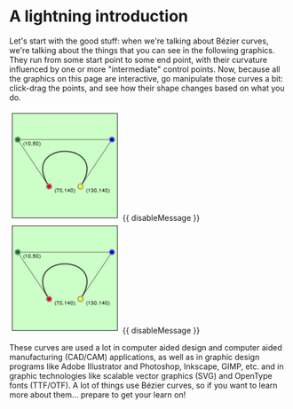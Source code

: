 # A lightning introduction

Let's start with the good stuff: when we're talking about Bézier curves, we're talking about the things that you can see in the following graphics. They run from some start point to some end point, with their curvature influenced by one or more "intermediate" control points. Now, because all the graphics on this page are interactive, go manipulate those curves a bit: click-drag the points, and see how their shape changes based on what you do.

<div class="figure">
  <graphics-element title="Quadratic Bézier curves" width="200" height="200" src="./chapters/introduction/quadratic.js">
    <fallback-image>
      <img src="./chapters/introduction/quadratic.png" width="200" height="200">
      {{ disableMessage }}
    </fallback-image>
  </graphics-element>

  <graphics-element title="Cubic Bézier curves" width="200" height="200" src="./chapters/introduction/cubic.js">
    <fallback-image>
      <img src="./chapters/introduction/cubic.png" width="200" height="200">
      {{ disableMessage }}
    </fallback-image>
  </graphics-element>
</div>

These curves are used a lot in computer aided design and computer aided manufacturing (CAD/CAM) applications, as well as in graphic design programs like Adobe Illustrator and Photoshop, Inkscape, GIMP, etc. and in graphic technologies like scalable vector graphics (SVG) and OpenType fonts (TTF/OTF). A lot of things use Bézier curves, so if you want to learn more about them... prepare to get your learn on!
